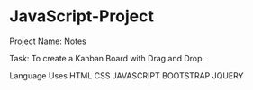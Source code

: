 # JavaScript-Project
Project Name:
Notes

Task:
To create a Kanban Board with Drag and Drop.

Language Uses
HTML
CSS
JAVASCRIPT
BOOTSTRAP
JQUERY
